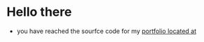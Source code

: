 # Hello there
- you have reached the sourfce code for my [portfolio located at](https://atharva-c-j.netlify.app/])
